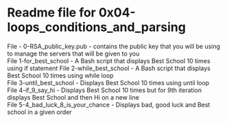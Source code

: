# Readme file for 0x04-loops_conditions_and_parsing

File - 0-RSA_public_key.pub - contains the public key that you will be using to manage the servers that will be given to you  
File 1-for_best_school - A Bash script that displays Best School 10 times using if statement
File 2-while_best_school - A Bash script that displays Best School 10 times using while loop  
File 3-until_best_school - Displays Best School 10 times using until loop  
File 4-if_9_say_hi - Displays Best School 10 times but for 9th iteration displays Best School and then Hi on a new line  
File 5-4_bad_luck_8_is_your_chance - Displays bad, good luck and Best school in a given order

